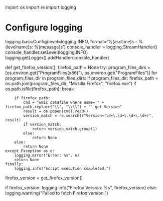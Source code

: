 import os
import re
import logging

# Configure logging
logging.basicConfig(level=logging.INFO, format='%(asctime)s - %(levelname)s: %(message)s')
console_handler = logging.StreamHandler()
console_handler.setLevel(logging.INFO)
logging.getLogger().addHandler(console_handler)

def get_firefox_version():
    firefox_path = None
    try:
        program_files_dirs = [os.environ.get("ProgramFiles(x86)"), os.environ.get("ProgramFiles")]
        for program_files_dir in program_files_dirs:
            if program_files_dir:
                firefox_path = os.path.join(program_files_dir, "Mozilla Firefox", "firefox.exe")
                if os.path.isfile(firefox_path):
                    break

        if firefox_path:
            cmd = "wmic datafile where name='" + firefox_path.replace("\\", "\\\\") + "' get Version"
            result = os.popen(cmd).read()
            version_match = re.search(r"Version=(\d+\.\d+\.\d+\.\d+)", result)
            if version_match:
                return version_match.group(1)
            else:
                return None
        else:
            return None
    except Exception as e:
        logging.error("Error: %s", e)
        return None
    finally:
        logging.info("Script execution completed.")

firefox_version = get_firefox_version()

if firefox_version:
    logging.info("Firefox Version: %s", firefox_version)
else:
    logging.warning("Failed to fetch Firefox version.")
